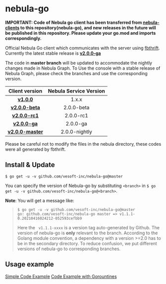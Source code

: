 # nebula-go

**IMPORTANT: Code of Nebula go client has been transferred from [nebula-clients](https://github.com/vesoft-inc/nebula-clients) to this repository(nebula-go), and new releases in the future will be published in this repository.
Please update your go.mod and imports correspondingly.**

Official Nebula Go client which communicates with the server using [fbthrift](https://github.com/facebook/fbthrift/). Currently the latest stable release is **[v2.0.0-ga](https://github.com/vesoft-inc/nebula-go/tree/release-v2.0.0-ga)**

The code in **master branch** will be updated to accommodate the nightly changes made in Nebula Graph.
To Use the console with a stable release of Nebula Graph, please check the branches and use the corresponding version.

| Client version | Nebula Service Version|
|:--------------:|:-------------------:|
|   **[v1.0.0](https://github.com/vesoft-inc/nebula-go/tree/v1.0)**              |       1.x.x         |
|   **[v2.0.0-beta](https://github.com/vesoft-inc/nebula-go/tree/v2.0.0-beta)**  |      2.0.0-beta     |
|   **[v2.0.0-rc1](https://github.com/vesoft-inc/nebula-go/tree/v2.0.0-rc1)**    |       2.0.0-rc1     |
|   **[v2.0.0-ga](https://github.com/vesoft-inc/nebula-go/tree/v2.0.0-ga)**      |       2.0.0-ga      |
|   **[v2.0.0-master](https://github.com/vesoft-inc/nebula-go/tree/master)**     |       2.0.0-nightly |


Please be careful not to modify the files in the nebula directory, these codes were all generated by fbthrift.

## Install & Update

```shell
$ go get -u -v github.com/vesoft-inc/nebula-go@master
```
You can specify the version of Nebula-go by substituting `<branch>` in `$ go get -u -v github.com/vesoft-inc/nebula-go@<branch>`.

**Note**: You will get a message like:
> ```
> $ go get -u -v github.com/vesoft-inc/nebula-go@master
> go: github.com/vesoft-inc/nebula-go master => v1.1.1-0.20210416024212-052593cefbb9
> ```
> Here the ` v1.1.1-xxxx` is a version tag auto-generated by Github. The version of nebula-go is **only** relevant to the branch.
> According to the Golang module convention, a dependency with a version >=2.0 has to be in the secondary directory.
> To reduce confusion, we put different versions of nebula-go to corresponding branches. 

## Usage example

[Simple Code Example](https://github.com/vesoft-inc/nebula-go/tree/master/basic_example/graph_client_basic_example.go)
[Code Example with Gorountines](https://github.com/vesoft-inc/nebula-go/tree/master/gorountines_example/graph_client_goroutines_example.go)



